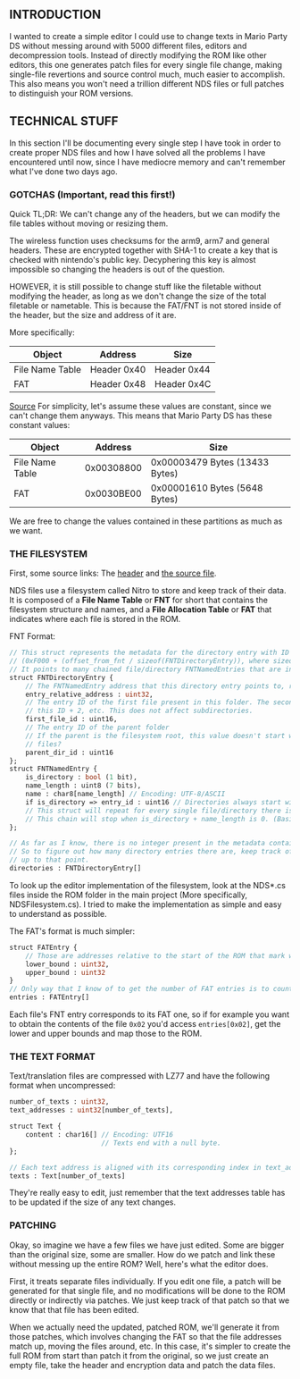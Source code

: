 ## INTRODUCTION
I wanted to create a simple editor I could use to change texts in Mario Party DS without messing around
with 5000 different files, editors and decompression tools.
Instead of directly modifying the ROM like other editors, this one generates patch files for every single
file change, making single-file revertions and source control much, much easier to accomplish. This also
means you won't need a trillion different NDS files or full patches to distinguish your ROM versions.

## TECHNICAL STUFF
In this section I'll be documenting every single step I have took in order to create proper NDS files
and how I have solved all the problems I have encountered until now, since I have mediocre memory and
can't remember what I've done two days ago.

### GOTCHAS (Important, read this first!)
Quick TL;DR: We can't change any of the headers, but we can modify the file tables without moving or resizing them.

The wireless function uses checksums for the arm9, arm7 and general headers. These are encrypted together
with SHA-1 to create a key that is checked with nintendo's public key. Decyphering this key is almost
impossible so changing the headers is out of the question.

HOWEVER, it is still possible to change stuff like the filetable without modifying the header, as long as
we don't change the size of the total filetable or nametable. This is because the FAT/FNT is not stored
inside of the header, but the size and address of it are.

More specifically:

   Object       |   Address   |  Size
----------------|-------------|-------------
File Name Table | Header 0x40 | Header 0x44
FAT             | Header 0x48 | Header 0x4C
[Source](https://github.com/Roughsketch/mdnds/wiki/NDS-Format)
For simplicity, let's assume these values are constant, since we can't change them anyways. This means that Mario Party DS
has these constant values:

   Object       |   Address   |  Size
----------------|-------------|--------------------------------
File Name Table | 0x00308800  | 0x00003479 Bytes (13433 Bytes)
FAT             | 0x0030BE00  | 0x00001610 Bytes (5648 Bytes)

We are free to change the values contained in these partitions as much as we want.

### THE FILESYSTEM
First, some source links: The [header](http://svn.blea.ch/thdslib/trunk/thdslib/source/arm9/include/nitrofs.h) and [the source file](http://svn.blea.ch/thdslib/trunk/thdslib/source/arm9/source/nitrofs.c).

NDS files use a filesystem called Nitro to store and keep track of their data. It is composed of a **File Name Table** or
**FNT** for short that contains the filesystem structure and names, and a **File Allocation Table** or **FAT** that indicates
where each file is stored in the ROM.

FNT Format:
```protobuf
// This struct represents the metadata for the directory entry with ID
// (0xF000 + (offset_from_fnt / sizeof(FNTDirectoryEntry)), where sizeof(FNTDirectoryEntry) == 8.
// It points to many chained file/directory FNTNamedEntries that are inside of it. The chain ends with a null byte.
struct FNTDirectoryEntry {
    // The FNTNamedEntry address that this directory entry points to, relative to the FNT start.
    entry_relative_address : uint32,
    // The entry ID of the first file present in this folder. The second file has this ID + 1, the third has
    // this ID + 2, etc. This does not affect subdirectories.
    first_file_id : uint16,
    // The entry ID of the parent folder
    // If the parent is the filesystem root, this value doesn't start with 0xF000, and might indicate number of
    // files?
    parent_dir_id : uint16
};
struct FNTNamedEntry {
    is_directory : bool (1 bit),
    name_length : uint8 (7 bits),
    name : char8[name_length] // Encoding: UTF-8/ASCII
    if is_directory => entry_id : uint16 // Directories always start with 0xF000 in their ID
    // This struct will repeat for every single file/directory there is available in the directory.
    // This chain will stop when is_directory + name_length is 0. (Basically, it ends in a null byte.)
};

// As far as I know, there is no integer present in the metadata containing the number of directory entries.
// So to figure out how many directory entries there are, keep track of the first entry relative address and read
// up to that point.
directories : FNTDirectoryEntry[]
```
To look up the editor implementation of the filesystem, look at the NDS*.cs files inside the ROM folder in the
main project (More specifically, NDSFilesystem.cs). I tried to make the implementation as simple and easy to
understand as possible.

The FAT's format is much simpler:
```protobuf
struct FATEntry {
    // Those are addresses relative to the start of the ROM that mark where an entry's data starts and ends.
    lower_bound : uint32,
    upper_bound : uint32
}
// Only way that I know of to get the number of FAT entries is to count the number of files in the FNT.
entries : FATEntry[]
```
Each file's FNT entry corresponds to its FAT one, so if for example you want to obtain the contents of
the file `0x02` you'd access `entries[0x02]`, get the lower and upper bounds and map those to the ROM.

### THE TEXT FORMAT
Text/translation files are compressed with LZ77 and have the following format when uncompressed:
```protobuf
number_of_texts : uint32,
text_addresses : uint32[number_of_texts],

struct Text {
    content : char16[] // Encoding: UTF16
                       // Texts end with a null byte.
};

// Each text address is aligned with its corresponding index in text_addresses
texts : Text[number_of_texts]
```
They're really easy to edit, just remember that the text addresses table has to be updated if the size of any text changes.

### PATCHING
Okay, so imagine we have a few files we have just edited. Some are bigger than the original size, some are smaller. How do we
patch and link these without messing up the entire ROM? Well, here's what the editor does.

First, it treats separate files individually. If you edit one file, a patch will be generated for that single file, and no
modifications will be done to the ROM directly or indirectly via patches. We just keep track of that patch so that we know
that that file has been edited.

When we actually need the updated, patched ROM, we'll generate it from those patches, which involves changing the FAT so
that the file addresses match up, moving the files around, etc. In this case, it's simpler to create the full ROM from
start than patch it from the original, so we just create an empty file, take the header and encryption data and patch the
data files.

